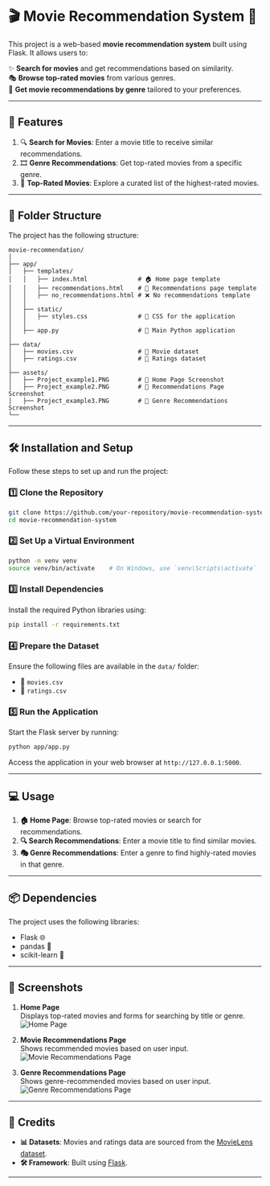 # 🎬 Movie Recommendation System 🎥

This project is a web-based **movie recommendation system** built using Flask. It allows users to:  

✨ **Search for movies** and get recommendations based on similarity.  
🎭 **Browse top-rated movies** from various genres.  
🍿 **Get movie recommendations by genre** tailored to your preferences.  

---

## 🚀 Features

1. 🔍 **Search for Movies**: Enter a movie title to receive similar recommendations.  
2. 🎞️ **Genre Recommendations**: Get top-rated movies from a specific genre.  
3. 🌟 **Top-Rated Movies**: Explore a curated list of the highest-rated movies.  

---

## 📂 Folder Structure

The project has the following structure:  

```
movie-recommendation/
│
├── app/
│   ├── templates/
│   │   ├── index.html              # 🏠 Home page template
│   │   ├── recommendations.html    # 🎯 Recommendations page template
│   │   ├── no_recommendations.html # ❌ No recommendations template
│   │
│   ├── static/
│   │   ├── styles.css              # 🎨 CSS for the application
│   │
│   ├── app.py                      # 🐍 Main Python application
│
├── data/
│   ├── movies.csv                  # 📁 Movie dataset
│   ├── ratings.csv                 # 📁 Ratings dataset
│
├── assets/
│   ├── Project_example1.PNG        # 📸 Home Page Screenshot
│   ├── Project_example2.PNG        # 📸 Recommendations Page Screenshot
│   ├── Project_example3.PNG        # 📸 Genre Recommendations Screenshot
└── 
```

---

## 🛠️ Installation and Setup

Follow these steps to set up and run the project:  

### 1️⃣ Clone the Repository

```bash
git clone https://github.com/your-repository/movie-recommendation-system.git
cd movie-recommendation-system
```

### 2️⃣ Set Up a Virtual Environment

```bash
python -m venv venv
source venv/bin/activate    # On Windows, use `venv\Scripts\activate`
```

### 3️⃣ Install Dependencies

Install the required Python libraries using:  

```bash
pip install -r requirements.txt
```

### 4️⃣ Prepare the Dataset

Ensure the following files are available in the `data/` folder:  

- 📁 `movies.csv`  
- 📁 `ratings.csv`  

### 5️⃣ Run the Application

Start the Flask server by running:  

```bash
python app/app.py
```

Access the application in your web browser at `http://127.0.0.1:5000`.

---

## 💻 Usage

1. **🏠 Home Page**: Browse top-rated movies or search for recommendations.  
2. **🔍 Search Recommendations**: Enter a movie title to find similar movies.  
3. **🎭 Genre Recommendations**: Enter a genre to find highly-rated movies in that genre.  

---

## 📦 Dependencies

The project uses the following libraries:  

- Flask 🌐  
- pandas 🐼  
- scikit-learn 🤖   

---

## 📸 Screenshots  

1. **Home Page**  
   Displays top-rated movies and forms for searching by title or genre.  
   ![Home Page](assets/Project_example1.PNG)  

2. **Movie Recommendations Page**  
   Shows recommended movies based on user input.  
   ![Movie Recommendations Page](assets/Project_example2.PNG)  

3. **Genre Recommendations Page**  
   Shows genre-recommended movies based on user input.  
   ![Genre Recommendations Page](assets/Project_example3.PNG)  

---

## 🙌 Credits  

- **📊 Datasets**: Movies and ratings data are sourced from the [MovieLens dataset](https://grouplens.org/datasets/movielens/).  
- **🛠️ Framework**: Built using [Flask](https://flask.palletsprojects.com/).  

---  
